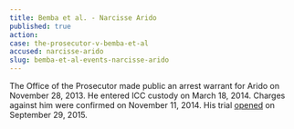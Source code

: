```yaml
---
title: Bemba et al. - Narcisse Arido
published: true
action:
case: the-prosecutor-v-bemba-et-al
accused: narcisse-arido
slug: bemba-et-al-events-narcisse-arido
---
```



The Office of the Prosecutor made public an arrest warrant for Arido on November 28, 2013. He entered ICC custody on March 18, 2014. Charges against him were confirmed on November 11, 2014. His trial [opened](https://www.icc-cpi.int/en_menus/icc/press%20and%20media/press%20releases/Pages/pr1155.aspx) on September 29, 2015.